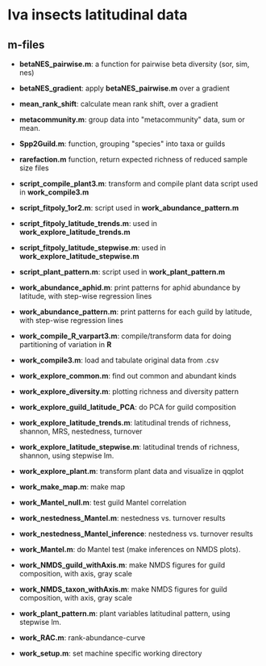 # Iva insects latitudinal data
## m-files

* **betaNES\_pairwise.m**: a function for pairwise beta diversity (sor, sim, nes)

* **betaNES\_gradient**: apply **betaNES\_pairwise.m** over a gradient

* **mean\_rank\_shift**: calculate mean rank shift, over a gradient

* **metacommunity.m**: group data into "metacommunity" data, sum or mean. 

* **Spp2Guild.m**: function, grouping "species" into taxa or guilds

* **rarefaction.m** function, return expected richness of reduced sample size 
files

* **script\_compile\_plant3.m**: transform and compile plant data script used in **work\_compile3.m**

* **script\_fitpoly_1or2.m**: script used in **work\_abundance\_pattern.m**

* **script\_fitpoly\_latitude\_trends.m**: used in **work\_explore\_latitude\_trends.m**

* **script\_fitpoly\_latitude\_stepwise.m**: used in **work\_explore\_latitude\_stepwise.m**

* **script\_plant\_pattern.m**: script used in **work\_plant\_pattern.m**

* **work\_abundance\_aphid.m**: print patterns for aphid abundance by latitude, with step-wise regression lines 

* **work\_abundance\_pattern.m**: print patterns for each guild by latitude, with step-wise regression lines 

* **work\_compile\_R\_varpart3.m**: compile/transform data for doing partitioning of variation in **R**

* **work\_compile3.m**: load and tabulate original data from .csv 

* **work\_explore\_common.m**: find out common and abundant kinds

* **work\_explore\_diversity.m**: plotting richness and diversity pattern

* **work\_explore\_guild\_latitude\_PCA**: do PCA for guild composition 

* **work\_explore\_latitude\_trends.m**: latitudinal trends of richness, shannon, MRS, nestedness, turnover

* **work\_explore\_latitude\_stepwise.m**: latitudinal trends of richness, shannon, using stepwise lm.

* **work\_explore\_plant.m**: transform plant data and visualize in qqplot

* **work\_make\_map.m**: make map

* **work\_Mantel\_null.m**: test guild Mantel correlation

* **work\_nestedness\_Mantel.m**: nestedness vs. turnover results

* **work\_nestedness\_Mantel\_inference**: nestedness vs. turnover results

* **work\_Mantel.m**: do Mantel test (make inferences on NMDS plots). 

* **work\_NMDS\_guild\_withAxis.m**: make NMDS figures for guild composition, with axis, gray scale

* **work\_NMDS\_taxon\_withAxis.m**: make NMDS figures for guild composition, with axis, gray scale

* **work\_plant\_pattern.m**: plant variables latitudinal pattern, using stepwise lm.

* **work_RAC.m**: rank-abundance-curve

* **work\_setup.m**: set machine specific working directory
